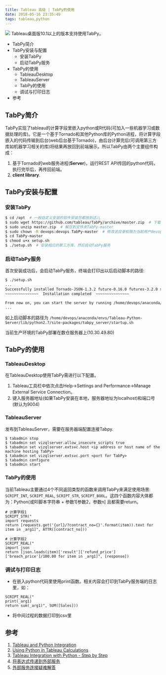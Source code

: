 ```yaml
---
title: Tableau 高级 | TabPy的使用
date: 2018-05-16 23:35:49
tags: tableau,python
---
```

![](http://cleland.oss-cn-beijing.aliyuncs.com/blog/img/Tableau-连接hive/tableau连接hive1.jpg)
Tableau桌面版10.1以上的版本支持使用TabPy。
<!-- more -->

<!-- MarkdownTOC -->

- TabPy简介
- TabPy安装与配置
    - 安装TabPy
    - 启动TabPy服务
- TabPy的使用
    - TableauDesktop
    - TableauServer
    - TabPy的使用
    - 调试与打印日志
- 参考

<!-- /MarkdownTOC -->

## TabPy简介
TabPy实现了tableau的计算字段里嵌入python或R代码(可加入一些机器学习或数据处理的库)。它是一个基于Tornado和其他Python库的Python进程，将计算字段嵌入的代码传输到后台(web后台基于Tornado)，由后台计算完后(可调用第三方库如机器学习相关的库)将结果再放回到前端展示。所以TabPy由两个主要组件构成：

1. 基于Tornado的web服务进程(**Server**)，运行REST API传回的python代码，执行完毕后，再传回前端。
2. **client library**.

## TabPy安装与配置

### 安装TabPy

``` sh
$ cd /opt  # 一般自定义安装的软件安装包都放到这儿
$ sudo wget https://github.com/tableau/TabPy/archive/master.zip  # 下载TabPy
$ sudo unzip master.zip  # 解压到文件夹TabPy-master
$ sudo chown -R devops:devops TabPy-master  # 修改该目录权限为当前用户devops
$ cd TabPy-master
$ chmod u+x setup.sh
$ ./setup.sh  # 安装相应的第三方库，然后启动TabPy服务
```

### 启动TabPy服务
首次安装成功后，会启动TabPy服务，终端会打印出以后启动脚本的路径:

``` sh
$ ./setup.sh
...
Successfully installed Tornado-JSON-1.3.2 future-0.16.0 futures-3.2.0 simplejson-3.15.0 tabpy-server-0.2
~~~~~~~~~~~~~~~  Installation completed  ~~~~~~~~~~~~~~~

From now on, you can start the server by running /home/devops/anaconda/envs/Tableau-Python-Server/lib/python2.7/site-packages/tabpy_server/startup.sh
...
```
如上启动脚本的路径为 `/home/devops/anaconda/envs/Tableau-Python-Server/lib/python2.7/site-packages/tabpy_server/startup.sh`

当前生产环境的TabPy部署在数仓服务器上(10.30.49.80)

## TabPy的使用
### TableauDesktop
在TableauDesktop使用TabPy需进行以下配置。

1. Tableau工具栏中依次点击Help->Settings and Performance->Manage External Service Connection。 
2. 键入服务器地址(如果TabPy安装在本地，服务器地址为localhost)和端口号(默认为9004)

### TableauServer
发布到TableauServer，需要在服务器端配置连接Tabpy.

```
$ tabadmin stop
$ tabadmin set vizqlserver.allow_insecure_scripts true
$ tabadmin set vizqlserver.extsvc.host <ip address or host name of the machine hosting TabPy>
$ tabadmin set vizqlserver.extsvc.port <port for TabPy>
$ tabadmin configure
$ tabadmin start
```

### TabPy的使用
当前Tableau主要通过4个不同返回类型的函数来调用TabPy来满足使用场景: `SCRIPT_INT`, `SCRIPT_REAL`, `SCRIPT_STR`, `SCRIPT_BOOL`。这四个函数内容大体都为：Python(或R)脚本字符串 + 参数1[参数2，参数n] 且都需要return。

```
# 计算字段1
SCRIPT_STR("
import requests
return [requests.get('{url}/?contract_no={}'.format(item)).text for item in _arg1]", ATTR([contract_no]))

# 计算字段2
SCRIPT_REAL("
import json
return [json.loads(item)['result']['refund_price']['breach_price']/100.00 for item in _arg1]", [response])
```

### 调试与打印日志

- 在嵌入python代码里使用print函数。相关内容会打印到TabPy服务端的日志里，如：

```
SCRIPT_REAL("
print(_arg1) 
return sum(_arg1)", SUM([Sales]))
```
- 将中间过程的数据打印到csv里

## 参考
1. [Tableau and Python Integration](https://community.tableau.com/docs/DOC-10856)
2. [Using Python in Tableau Calculations](https://github.com/tableau/TabPy/blob/master/TableauConfiguration.md)
3. [Tableau Integration with Python - Step by Step](https://community.tableau.com/message/618129#618129)
4. [将表达式传递到外部服务](https://onlinehelp.tableau.com/current/pro/desktop/zh-cn/r_connection_manage.html)
6. [外部服务连接疑难解答](https://onlinehelp.tableau.com/current/pro/desktop/zh-cn/r_connection_troubleshoot.html)
